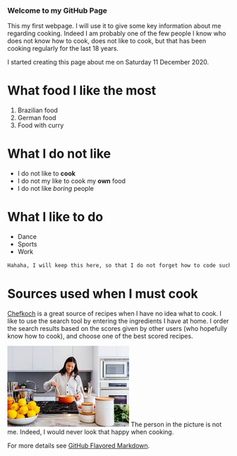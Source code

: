 
### Welcome to my GitHub Page

This my  first webpage. I will use it to give some key information about me regarding cooking. Indeed I am probably one of the few people I know who does not know how to cook, does not like to cook, but that has been cooking regularly for the last 18 years.   

I started  creating this page about me on Saturday 11 December 2020.

# What food I like the most
1. Brazilian food
2. German food
3. Food with curry

# What I do not like
- I do not like to **cook** 
- I do not my like to cook my **own** food
- I do not like _boring_ people

# What I like to do
- Dance
- Sports
- Work

```markdown
Hahaha, I will keep this here, so that I do not forget how to code such a framed text  
```
# Sources used when I must cook
[Chefkoch](https://www.chefkoch.de/) is a great source of recipes when I have no idea what to cook. I like to use the search tool by entering the ingredients I have at home. I order the search results based on the scores given by other users (who hopefully know how to cook), and choose one of the best scored recipes.   

![Image](cook.jpg)
The person in the picture is not me. Indeed, I would never look that happy when cooking.


For more details see [GitHub Flavored Markdown](https://guides.github.com/features/mastering-markdown/).


